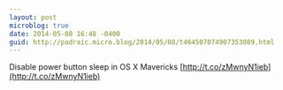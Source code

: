 ```yaml
---
layout: post
microblog: true
date: 2014-05-08 16:48 -0400
guid: http://padraic.micro.blog/2014/05/08/t464507074907353089.html
---
```

Disable power button sleep in OS X Mavericks [http://t.co/zMwnyN1ieb](http://t.co/zMwnyN1ieb)
